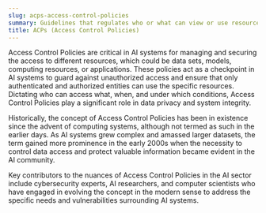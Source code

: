 ```yaml
---
slug: acps-access-control-policies
summary: Guidelines that regulates who or what can view or use resources in a computing environment.
title: ACPs (Access Control Policies)
---
```


Access Control Policies are critical in AI systems for managing and securing the access to different resources, which could be data sets, models, computing resources, or applications. These policies act as a checkpoint in AI systems to guard against unauthorized access and ensure that only authenticated and authorized entities can use the specific resources. Dictating who can access what, when, and under which conditions, Access Control Policies play a significant role in data privacy and system integrity.

Historically, the concept of Access Control Policies has been in existence since the advent of computing systems, although not termed as such in the earlier days. As AI systems grew complex and amassed larger datasets, the term gained more prominence in the early 2000s when the necessity to control data access and protect valuable information became evident in the AI community.

Key contributors to the nuances of Access Control Policies in the AI sector include cybersecurity experts, AI researchers, and computer scientists who have engaged in evolving the concept in the modern sense to address the specific needs and vulnerabilities surrounding AI systems.

